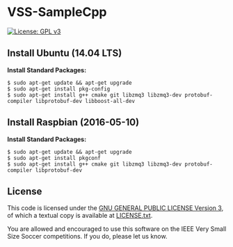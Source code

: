 VSS-SampleCpp
=============
[![License: GPL v3](https://img.shields.io/badge/License-GPL%20v3-blue.svg)][gpl3]

**Install** Ubuntu (14.04 LTS)
------------------------------
**Install Standard Packages:**
```
$ sudo apt-get update && apt-get upgrade
$ sudo apt-get install pkg-config
$ sudo apt-get install g++ cmake git libzmq3 libzmq3-dev protobuf-compiler libprotobuf-dev libboost-all-dev
```

**Install** Raspbian (2016-05-10)
------------------------------
**Install Standard Packages:**
```
$ sudo apt-get update && apt-get upgrade
$ sudo apt-get install pkgconf
$ sudo apt-get install g++ cmake git libzmq3 libzmq3-dev protobuf-compiler libprotobuf-dev
```

License
-------

This code is licensed under the [GNU GENERAL PUBLIC LICENSE Version 3][gpl3], of which a textual copy is available at [LICENSE.txt](LICENSE.txt).

You are allowed and encouraged to use this software on the IEEE Very Small Size Soccer competitions.  If you do, please let us know.

[gpl3]: http://www.gnu.org/licenses/gpl-3.0/
[sirface]: https://www.facebook.com/sirlab.faeterj/
[siryou]: https://www.youtube.com/channel/UCLXQhza5oA2EJYsYDbr41ZQ
[sirlink]: https://www.linkedin.com/company/sir-lab
[vss]: http://www.cbrobotica.org/
[protobuf]: https://developers.google.com/protocol-buffers/
[zmq]: http://zeromq.org/
[opencv]: http://opencv.org/
[glfw]: http://www.glfw.org/
[imgui]: https://github.com/ocornut/imgui/
[travis]: https://travis-ci.org/SIRLab/VSS-Vision
[samplestrategy]: https://github.com/SIRLab/VSS-SampleStrategy





